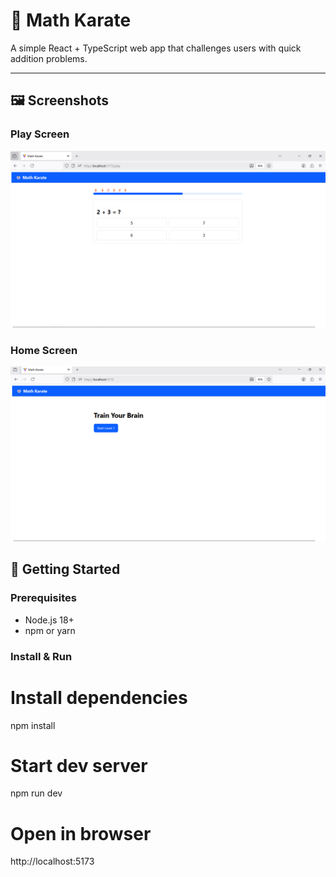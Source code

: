 # 🥋 Math Karate

A simple React + TypeScript web app that challenges users with quick addition problems.  

---

## 🖼️ Screenshots

### Play Screen
![Play screen](docs/screenshots/play-screen.png)

### Home Screen
![Home screen](docs/screenshots/home-screen.png)

## 🚀 Getting Started

### Prerequisites
- Node.js 18+
- npm or yarn

### Install & Run

# Install dependencies
npm install

# Start dev server
npm run dev

# Open in browser
http://localhost:5173
